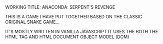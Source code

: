 WORKING TITLE: ANACONDA: SERPENT'S REVENGE

THIS IS A GAME I HAVE PUT TOGETHER BASED ON
THE CLASSIC ORIGINAL SNAKE GAME...

IT'S MOSTLY WRITTEN IN VANILLA JAVASCRIPT
IT USES THE BOTH THE HTML <CANVAS> TAG
AND HTML DOCUMENT OBJECT MODEL (DOM)
 